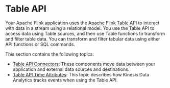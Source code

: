 # Table API<a name="how-table"></a>

Your Apache Flink application uses the [Apache Flink Table API](https://nightlies.apache.org/flink/flink-docs-release-1.15/dev/table) to interact with data in a stream using a relational model\. You use the Table API to access data using Table sources, and then use Table functions to transform and filter table data\. You can transform and filter tabular data using either API functions or SQL commands\. 

This section contains the following topics:
+ [Table API Connectors](how-table-connectors.md): These components move data between your application and external data sources and destinations\.
+ [Table API Time Attributes](how-table-timeattributes.md): This topic describes how Kinesis Data Analytics tracks events when using the Table API\.
